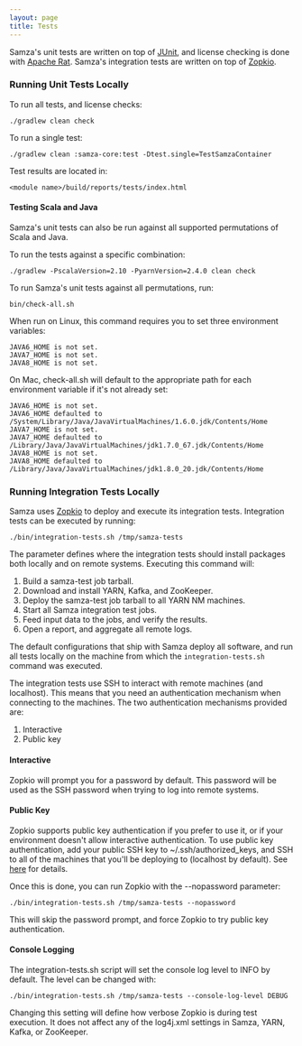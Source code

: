 ```yaml
---
layout: page
title: Tests
---
```

<!--
   Licensed to the Apache Software Foundation (ASF) under one or more
   contributor license agreements.  See the NOTICE file distributed with
   this work for additional information regarding copyright ownership.
   The ASF licenses this file to You under the Apache License, Version 2.0
   (the "License"); you may not use this file except in compliance with
   the License.  You may obtain a copy of the License at

       http://www.apache.org/licenses/LICENSE-2.0

   Unless required by applicable law or agreed to in writing, software
   distributed under the License is distributed on an "AS IS" BASIS,
   WITHOUT WARRANTIES OR CONDITIONS OF ANY KIND, either express or implied.
   See the License for the specific language governing permissions and
   limitations under the License.
-->

Samza's unit tests are written on top of [JUnit](http://junit.org/), and license checking is done with [Apache Rat](http://creadur.apache.org/rat/). Samza's integration tests are written on top of [Zopkio](https://github.com/linkedin/Zopkio).

### Running Unit Tests Locally

To run all tests, and license checks:

    ./gradlew clean check

To run a single test:

    ./gradlew clean :samza-core:test -Dtest.single=TestSamzaContainer

Test results are located in:

    <module name>/build/reports/tests/index.html

#### Testing Scala and Java

Samza's unit tests can also be run against all supported permutations of Scala and Java. 

To run the tests against a specific combination:

    ./gradlew -PscalaVersion=2.10 -PyarnVersion=2.4.0 clean check

To run Samza's unit tests against all permutations, run:

    bin/check-all.sh

When run on Linux, this command requires you to set three environment variables:

    JAVA6_HOME is not set.
    JAVA7_HOME is not set.
    JAVA8_HOME is not set.

On Mac, check-all.sh will default to the appropriate path for each environment variable if it's not already set:

    JAVA6_HOME is not set.
    JAVA6_HOME defaulted to /System/Library/Java/JavaVirtualMachines/1.6.0.jdk/Contents/Home
    JAVA7_HOME is not set.
    JAVA7_HOME defaulted to /Library/Java/JavaVirtualMachines/jdk1.7.0_67.jdk/Contents/Home
    JAVA8_HOME is not set.
    JAVA8_HOME defaulted to /Library/Java/JavaVirtualMachines/jdk1.8.0_20.jdk/Contents/Home

### Running Integration Tests Locally

Samza uses [Zopkio](https://github.com/linkedin/Zopkio) to deploy and execute its integration tests. Integration tests can be executed by running:

    ./bin/integration-tests.sh /tmp/samza-tests

The parameter defines where the integration tests should install packages both locally and on remote systems. Executing this command will:

1. Build a samza-test job tarball.
2. Download and install YARN, Kafka, and ZooKeeper.
3. Deploy the samza-test job tarball to all YARN NM machines.
4. Start all Samza integration test jobs.
5. Feed input data to the jobs, and verify the results.
6. Open a report, and aggregate all remote logs.

The default configurations that ship with Samza deploy all software, and run all tests locally on the machine from which the `integration-tests.sh` command was executed.

The integration tests use SSH to interact with remote machines (and localhost). This means that you need an authentication mechanism when connecting to the machines. The two authentication mechanisms provided are:

1. Interactive
2. Public key

#### Interactive

Zopkio will prompt you for a password by default. This password will be used as the SSH password when trying to log into remote systems.

#### Public Key

Zopkio supports public key authentication if you prefer to use it, or if your environment doesn't allow interactive authentication. To use public key authentication, add your public SSH key to ~/.ssh/authorized\_keys, and SSH to all of the machines that you'll be deploying to (localhost by default). See [here](http://www.linuxproblem.org/art_9.html) for details.

Once this is done, you can run Zopkio with the \-\-nopassword parameter:

    ./bin/integration-tests.sh /tmp/samza-tests --nopassword

This will skip the password prompt, and force Zopkio to try public key authentication.

#### Console Logging

The integration-tests.sh script will set the console log level to INFO by default. The level can be changed with:

    ./bin/integration-tests.sh /tmp/samza-tests --console-log-level DEBUG

Changing this setting will define how verbose Zopkio is during test execution. It does not affect any of the log4j.xml settings in Samza, YARN, Kafka, or ZooKeeper.
